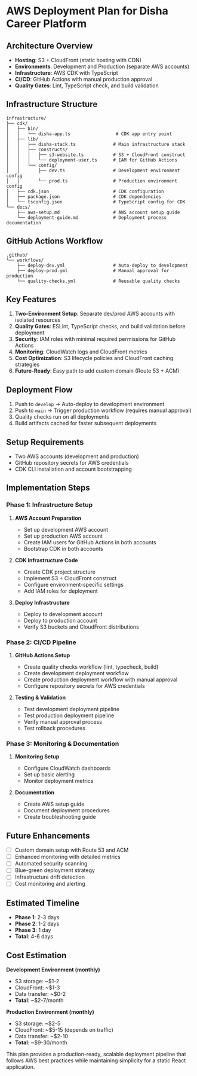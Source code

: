 # AWS Deployment Plan for Disha Career Platform

## Architecture Overview
- **Hosting**: S3 + CloudFront (static hosting with CDN)
- **Environments**: Development and Production (separate AWS accounts)
- **Infrastructure**: AWS CDK with TypeScript
- **CI/CD**: GitHub Actions with manual production approval
- **Quality Gates**: Lint, TypeScript check, and build validation

## Infrastructure Structure
```
infrastructure/
├── cdk/
│   ├── bin/
│   │   └── disha-app.ts                 # CDK app entry point
│   ├── lib/
│   │   ├── disha-stack.ts              # Main infrastructure stack
│   │   ├── constructs/
│   │   │   ├── s3-website.ts           # S3 + CloudFront construct
│   │   │   └── deployment-user.ts      # IAM for GitHub Actions
│   │   └── config/
│   │       ├── dev.ts                  # Development environment config
│   │       └── prod.ts                 # Production environment config
│   ├── cdk.json                        # CDK configuration
│   ├── package.json                    # CDK dependencies
│   └── tsconfig.json                   # TypeScript config for CDK
└── docs/
    ├── aws-setup.md                    # AWS account setup guide
    └── deployment-guide.md             # Deployment process documentation
```

## GitHub Actions Workflow
```
.github/
└── workflows/
    ├── deploy-dev.yml                  # Auto-deploy to development
    ├── deploy-prod.yml                 # Manual approval for production
    └── quality-checks.yml              # Reusable quality checks
```

## Key Features
1. **Two-Environment Setup**: Separate dev/prod AWS accounts with isolated resources
2. **Quality Gates**: ESLint, TypeScript checks, and build validation before deployment
3. **Security**: IAM roles with minimal required permissions for GitHub Actions
4. **Monitoring**: CloudWatch logs and CloudFront metrics
5. **Cost Optimization**: S3 lifecycle policies and CloudFront caching strategies
6. **Future-Ready**: Easy path to add custom domain (Route 53 + ACM)

## Deployment Flow
1. Push to `develop` → Auto-deploy to development environment
2. Push to `main` → Trigger production workflow (requires manual approval)
3. Quality checks run on all deployments
4. Build artifacts cached for faster subsequent deployments

## Setup Requirements
- Two AWS accounts (development and production)
- GitHub repository secrets for AWS credentials
- CDK CLI installation and account bootstrapping

## Implementation Steps

### Phase 1: Infrastructure Setup
1. **AWS Account Preparation**
   - Set up development AWS account
   - Set up production AWS account
   - Create IAM users for GitHub Actions in both accounts
   - Bootstrap CDK in both accounts

2. **CDK Infrastructure Code**
   - Create CDK project structure
   - Implement S3 + CloudFront construct
   - Configure environment-specific settings
   - Add IAM roles for deployment

3. **Deploy Infrastructure**
   - Deploy to development account
   - Deploy to production account
   - Verify S3 buckets and CloudFront distributions

### Phase 2: CI/CD Pipeline
1. **GitHub Actions Setup**
   - Create quality checks workflow (lint, typecheck, build)
   - Create development deployment workflow
   - Create production deployment workflow with manual approval
   - Configure repository secrets for AWS credentials

2. **Testing & Validation**
   - Test development deployment pipeline
   - Test production deployment pipeline
   - Verify manual approval process
   - Test rollback procedures

### Phase 3: Monitoring & Documentation
1. **Monitoring Setup**
   - Configure CloudWatch dashboards
   - Set up basic alerting
   - Monitor deployment metrics

2. **Documentation**
   - Create AWS setup guide
   - Document deployment procedures
   - Create troubleshooting guide

## Future Enhancements
- [ ] Custom domain setup with Route 53 and ACM
- [ ] Enhanced monitoring with detailed metrics
- [ ] Automated security scanning
- [ ] Blue-green deployment strategy
- [ ] Infrastructure drift detection
- [ ] Cost monitoring and alerting

## Estimated Timeline
- **Phase 1**: 2-3 days
- **Phase 2**: 1-2 days  
- **Phase 3**: 1 day
- **Total**: 4-6 days

## Cost Estimation
**Development Environment (monthly)**
- S3 storage: ~$1-2
- CloudFront: ~$1-3
- Data transfer: ~$0-2
- **Total**: ~$2-7/month

**Production Environment (monthly)**
- S3 storage: ~$2-5
- CloudFront: ~$5-15 (depends on traffic)
- Data transfer: ~$2-10
- **Total**: ~$9-30/month

This plan provides a production-ready, scalable deployment pipeline that follows AWS best practices while maintaining simplicity for a static React application.